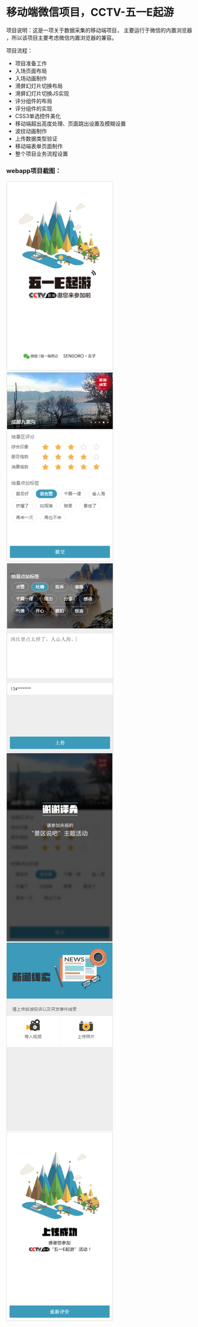# 移动端微信项目，CCTV-五一E起游

项目说明：这是一项关于数据采集的移动端项目， 主要运行于微信的内置浏览器 ，所以该项目主要考虑微信内置浏览器的兼容。

项目流程：
<ul>
  <li>项目准备工作</li>
  <li>入场页面布局</li>
  <li>入场动画制作</li>
  <li>滑屏幻灯片切换布局</li>
  <li>滑屏幻灯片切换JS实现</li>
  <li>评分组件的布局</li>
  <li>评分组件的实现</li>
  <li>CSS3单选控件美化</li>
  <li>移动端超出高度处理、页面跳出设置及模糊设置</li>
  <li>波纹动画制作</li>
  <li>上传数据类型验证</li>
  <li>移动端表单页面制作</li>
  <li>整个项目业务流程设置</li>
</ul>
<h3>webapp项目截图：</h3>
<img src="screenshot/snst_01.png" alt="项目截图1">
<img src="screenshot/snst_02.png" alt="项目截图2">
<img src="screenshot/snst_03.png" alt="项目截图3">
<img src="screenshot/snst_05.png" alt="项目截图5">
<img src="screenshot/snst_06.png" alt="项目截图6">
<img src="screenshot/snst_04.png" alt="项目截图4">
